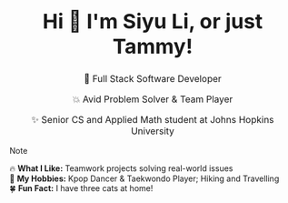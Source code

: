 <div align="center">
  <h1 style="font-size: 36px; font-weight: bold;">Hi 👋 I'm Siyu Li, or just Tammy!</h1>
</div>

<div align="center">
  <p style="font-size: 16px;">🌟 Full Stack Software Developer </p>
  <p style="font-size: 16px;">💥 Avid Problem Solver & Team Player </p>
  <p style="font-size: 16px;">✨ Senior CS and Applied Math student at Johns Hopkins University </p>
</div>

> [!NOTE]
> 🔥  **What I Like:**  Teamwork projects solving real-world issues <br>
> 🌼  **My Hobbies:**  Kpop Dancer & Taekwondo Player; Hiking and Travelling <br>
> 🍀  **Fun Fact:**  I have three cats at home! <br>
